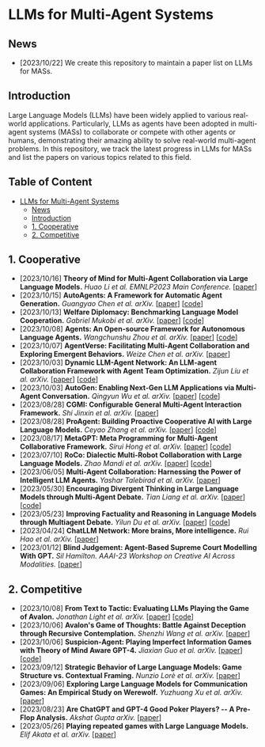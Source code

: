 # LLMs for Multi-Agent Systems

## News
- [2023/10/22] We create this repository to maintain a paper list on LLMs for MASs.

## Introduction

Large Language Models (LLMs) have been widely applied to various real-world applications. Particularly, LLMs as agents have been adopted in multi-agent systems (MASs) to collaborate or compete with other agents or humans, demonstrating their amazing ability to solve real-world multi-agent problems. In this repository, we track the latest progress in LLMs for MASs and list the papers on various topics related to this field.

## Table of Content

- [LLMs for Multi-Agent Systems](#llms-for-multi-agent-systems)
  - [News](#news)
  - [Introduction](#introduction)
  - [1. Cooperative](#1-cooperative)
  - [2. Competitive](#2-competitive)

## 1. Cooperative

- [2023/10/16] **Theory of Mind for Multi-Agent Collaboration via Large Language Models.** *Huao Li et al. EMNLP2023 Main Conference.* [[paper](https://arxiv.org/abs/2310.10701v1)]
- [2023/10/15] **AutoAgents: A Framework for Automatic Agent Generation.** *Guangyao Chen et al. arXiv.* [[paper](https://arxiv.org/abs/2309.17288)] [[code](https://github.com/Link-AGI/AutoAgents)]
- [2023/10/13] **Welfare Diplomacy: Benchmarking Language Model Cooperation.** *Gabriel Mukobi et al. arXiv.* [[paper](https://arxiv.org/abs/2310.08901)] [[code](https://github.com/mukobi/welfare-diplomacy)]
- [2023/10/08] **Agents: An Open-source Framework for Autonomous Language Agents.** *Wangchunshu Zhou et al. arXiv.* [[paper](https://arxiv.org/abs/2309.07870)] [[code](https://github.com/aiwaves-cn/agents)]
- [2023/10/07] **AgentVerse: Facilitating Multi-Agent Collaboration and Exploring Emergent Behaviors.** *Weize Chen et al. arXiv.* [[paper](https://arxiv.org/abs/2308.10848)]
- [2023/10/03] **Dynamic LLM-Agent Network: An LLM-agent Collaboration Framework with Agent Team Optimization.** *Zijun Liu et al. arXiv.* [[paper](https://arxiv.org/abs/2310.02170)] [[code](https://github.com/SALT-NLP/DyLAN)]
- [2023/10/03] **AutoGen: Enabling Next-Gen LLM Applications via Multi-Agent Conversation.** *Qingyun Wu et al. arXiv.* [[paper](https://arxiv.org/abs/2308.08155)] [[code](https://github.com/microsoft/autogen)]
- [2023/08/28] **CGMI: Configurable General Multi-Agent Interaction Framework.** *Shi Jinxin et al. arXiv.* [[paper](https://arxiv.org/abs/2308.12503)]
- [2023/08/28] **ProAgent: Building Proactive Cooperative AI with Large Language Models.** *Ceyao Zhang et al. arXiv.* [[paper](https://arxiv.org/abs/2308.11339)] [[code](https://github.com/PKU-Alignment/ProAgent)]
- [2023/08/17] **MetaGPT: Meta Programming for Multi-Agent Collaborative Framework.** *Sirui Hong et al. arXiv.* [[paper](https://arxiv.org/abs/2308.00352)] [[code](https://github.com/geekan/MetaGPT)]
- [2023/07/10] **RoCo: Dialectic Multi-Robot Collaboration with Large Language Models.** *Zhao Mandi et al. arXiv.* [[paper](https://arxiv.org/abs/2307.04738)] [[code](https://github.com/MandiZhao/robot-collab)]
- [2023/06/05] **Multi-Agent Collaboration: Harnessing the Power of Intelligent LLM Agents.** *Yashar Talebirad et al. arXiv.* [[paper](https://arxiv.org/abs/2306.03314)]
- [2023/05/30] **Encouraging Divergent Thinking in Large Language Models through Multi-Agent Debate.** *Tian Liang et al. arXiv.* [[paper](https://arxiv.org/abs/2305.19118)] [[code](https://github.com/Skytliang/Multi-Agents-Debate)]
- [2023/05/23] **Improving Factuality and Reasoning in Language Models through Multiagent Debate.** *Yilun Du et al. arXiv.* [[paper](https://arxiv.org/abs/2305.14325)] [[code](https://github.com/composable-models/llm_multiagent_debate)]
- [2023/04/24] **ChatLLM Network: More brains, More intelligence.** *Rui Hao et al. arXiv.* [[paper](https://arxiv.org/abs/2304.12998)]
- [2023/01/12] **Blind Judgement: Agent-Based Supreme Court Modelling With GPT.** *Sil Hamilton. AAAI-23 Workshop on Creative AI Across Modalities.* [[paper](https://arxiv.org/abs/2301.05327)]

## 2. Competitive

- [2023/10/08] **From Text to Tactic: Evaluating LLMs Playing the Game of Avalon.** *Jonathan Light et al. arXiv.* [[paper](https://arxiv.org/abs/2310.05036)] [[code](https://github.com/jonathanmli/Avalon-LLM)]
- [2023/10/06] **Avalon's Game of Thoughts: Battle Against Deception through Recursive Contemplation.** *Shenzhi Wang et al. arXiv.* [[paper](https://arxiv.org/abs/2310.01320)]
- [2023/10/06] **Suspicion-Agent: Playing Imperfect Information Games with Theory of Mind Aware GPT-4.** *Jiaxian Guo et al. arXiv.* [[paper](https://arxiv.org/abs/2309.17277)] [[code](https://github.com/CR-Gjx/Suspicion-Agent)]
- [2023/09/12] **Strategic Behavior of Large Language Models: Game Structure vs. Contextual Framing.** *Nunzio Lorè et al. arXiv.* [[paper](https://arxiv.org/abs/2309.05898)]
- [2023/09/06] **Exploring Large Language Models for Communication Games: An Empirical Study on Werewolf.** *Yuzhuang Xu et al. arXiv.* [[paper](https://arxiv.org/abs/2309.04658)]
- [2023/08/23] **Are ChatGPT and GPT-4 Good Poker Players? -- A Pre-Flop Analysis.** *Akshat Gupta arXiv.* [[paper](https://arxiv.org/abs/2308.12466)]
- [2023/05/26] **Playing repeated games with Large Language Models.** *Elif Akata et al. arXiv.* [[paper](https://arxiv.org/abs/2305.16867)]
